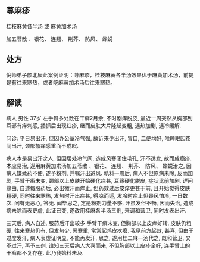 ## 荨麻疹

桂枝麻黄各半汤 或 麻黄加术汤

加五苓散 、银花、 连翘、 荆芥、 防风、 蝉蜕

## 处方 

倪师弟子颜北辰此案例证明：荨麻疹，桂枝麻黄各半汤效果优于麻黄加术汤，前提是有往来寒热，或者吃麻黄加术汤后往来寒热。

## 解读

病人 男性  37岁  左手臂多处散在干癣2月余, 不时剧痒脱皮, 最近一周突然从胸部到耳部有痒刺感, 搔抓后出现红疹, 继而皮肤大片隆起变粗, 遇热加剧, 遇冷缓解.
 
问诊: 平日易出汗, 但因办公室冷气强, 故近来少出汗, 胃口, 二便均好, 唯睡眠因夜间出汗, 颈部搔痒感重而不成眠. 
 
病人本是易出汗之人, 但因居处冷气间, 造成风寒闭住毛孔, 汗不透发, 故而成瘾疹. 本应易治, 遂用麻黄加朮汤加五苓散 、银花、 连翘、 荆芥、 防风、 蝉蜕治之, 因病人嫌煮药不便, 遂予粉剂, 并嘱汗出避风. 孰料一周后, 病人不但原病未除, 反而加剧, 手臂干癣未变, 颈部以上皮肤开始硬化痒甚, 耳缘硬化脱皮, 症状比前加剧. 详问缘由, 自述每服药后, 必出微汗而痒止, 但药效过后皮痒更甚于前, 且开始觉得皮肤粗硬, 同时往来寒热, 发热时汗出痒甚, 得凉而适, 发冷时痒止但畏风怕冷, 一日数次. 问有无恶心, 答无. 闻毕思之, 定是粉剂力量不够, 汗虽发但不畅, 因而失治, 造成病未除而表更虚, 此证已变, 遂改用桂麻各半汤三剂, 来调和营卫, 同时发表出汗. 

三天后, 病人自述, 服药后汗出较多 手臂干癣未变, 但胸部以上皮痒好转, 皮肤仍粗硬, 往来寒热仍有, 但发热少, 恶寒重, 常常起鸡皮疙瘩. 我见前方起效, 甚喜, 但由于过度发汗, 病人表虚证明显, 不能再发汗, 思之, 遂用桂二麻一汤代之, 既和营卫, 又不过汗, 再予三剂. 谁知三天后病人大喜而来, 不但胸部以上皮疹全好, 连手臂上的干癣都不复存在. 此乃我始料未及. 
